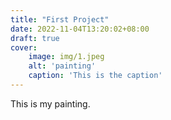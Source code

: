 ```yaml
---
title: "First Project"
date: 2022-11-04T13:20:02+08:00
draft: true
cover:
    image: img/1.jpeg
    alt: 'painting'
    caption: 'This is the caption'
---
```

This is my painting.